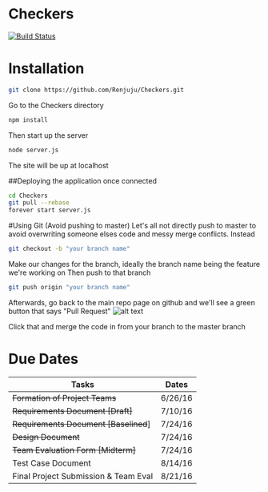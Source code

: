 # Checkers
[![Build Status](https://travis-ci.com/Renjuju/Checkers.svg?token=w4e2mxas5XbnReXXPHKx&branch=master)](https://travis-ci.com/Renjuju/Checkers)
# Installation
```bash
git clone https://github.com/Renjuju/Checkers.git
```
Go to the Checkers directory
```bash
npm install
```
Then start up the server
```bash
node server.js
```
The site will be up at localhost

##Deploying the application once connected
```bash
cd Checkers
git pull --rebase
forever start server.js
```
#Using Git (Avoid pushing to master)
Let's all not directly push to master to avoid overwriting someone elses code and messy merge conflicts. Instead
```bash
git checkout -b "your branch name"
```
Make our changes for the branch, ideally the branch name being the feature we're working on
Then push to that branch
```bash
git push origin "your branch name"
```
Afterwards, go back to the main repo page on github and we'll see a green button that says "Pull Request"
![alt text](http://i.imgur.com/CBYJXoS.png "Pull request")

Click that and merge the code in from your branch to the master branch
# Due Dates
|Tasks   |Dates   |
|---|---|
|~~Formation of Project Teams~~|6/26/16|
|~~Requirements Document [Draft]~~|7/10/16|
|~~Requirements Document [Baselined~~]|7/24/16|
|~~Design Document~~|7/24/16|
|~~Team Evaluation Form [Midterm]~~|7/24/16|
|Test Case Document|8/14/16   |
|Final Project Submission & Team Eval|8/21/16|
